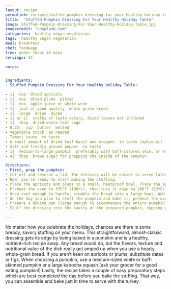 ```yaml
---
layout: recipe
permalink: recipes/stuffed-pumpkin-dressing-for-your-healthy-holiday-table
title:  "Stuffed Pumpkin Dressing For Your Healthy Holiday Table"
image: Stuffed-Pumpkin-Dressing-For-Your-Healthy-Holiday-Table.jpg
imagecredit: "unsplash.com"
categories:  healthy vegan vegetarian
tags:  healthy vegan vegetarian
meal: breakfast
chef: foodwage
time: under 1hour 45 mins
servings: 12

notes:


ingredients:
- Stuffed Pumpkin Dressing For Your Healthy Holiday Table:

- 1|  cup  dried apricots
- 1|  cup  dried plums  pitted
- 1|  cup  apple juice or white wine
- 1|  loaf of good quality  whole-grain bread
- 1|  large  onion  diced
- 1| or 2|  stalks of leafy celery, diced leaves not included
- 1|  tbsp  dried whole-leaf sage
- 0.25|  cup  butter  melted
- Vegetable stock  as needed
- Tamari sauce  to taste
- A small amount of dried leaf basil and oregano  to taste (optional)
- Salt and freshly ground pepper  to taste
- 1|  medium-to-large pumpkin  preferably with buff-colored skin, or kabocha squash
- 4|  tbsp  brown sugar for prepping the inside of the pumpkin

directions:
- First, prep the pumpkin:
- Cut off and reserve a lid. The dressing will be easier to serve later if you score the pumpkin all the way around with a knife, about 1–2 inches down the side of the pumpkin from the stem. Then slice the top right off. Then, scoop out the seeds and fibers. Put an inch or two of water in a large pot. Place the pumpkin, cut side down, in the water, cap wedged in near it. Bring to boil over high heat. Cover tightly and steam for 10–15 minutes to precook slightly. Then, remove the pot from the heat and let cool. When the pumpkin is cool, remove the pumpkin from the pot. Since the pumpkin will be eaten with the stuffing, season the inside by rubbing salt, pepper, a little tamari and brown sugar into the exposed interior of the pumpkin flesh.
- Now, you’re ready to start making the stuffing.
- Place the apricots and plums in a small, heatproof bowl. Place the apple juice in a small saucepan over high heat and bring to a boil. Immediately, pour the juice over the dried fruit. Let stand for at least 2 hours (overnight is fine, too.) Drain the dried fruit, reserving both the fruit and the soaking liquid. Coarsely chop the fruit and set aside.
- Preheat the oven to 375°F (190ºC), then turn it down to 200°F (93ºC). Next, prepare the bread crumbs. Slice the bread into small cubes. Place the cubes on two baking sheets in the preheated oven and bake, stirring often, until the bread is hard, crunchy and dry all the way through but not browned. This will take 45–60 minutes, but we advise setting the timer at 20-minute intervals to help you check the toast! Pull the sheet pans from the oven and let the bread cool.
- Once cool enough to handle, crumble the bread into a large bowl. Add the onion and leafy celery; toss to combine. Measure the sage (starting with the a smaller amount) into your hands and rub the leaves back and forth in your palms until they crumble (this releases the volatile essential oils). Add the sage to the bread mixture. Pour the melted butter over the mixture and toss well to combine. Add the soaked dried fruit and toss again. The stuffing should still be dry. Begin adding the the vegetable stock and the reserved fruit soaking liquid, employing more stock than juice and adding just enough liquid to make the dressing moist, but not soggy. Keep tossing, adding stock as needed. Next, add tamari, starting with about 1 tablespoon. Add plenty of salt and pepper and then taste and adjust the seasoning. Add a little of the dried basil and oregano if you like. The stuffing can be prepared up to this point and stored, covered and refrigerated, overnight.
- On the day you plan to stuff the pumpkin and bake it, preheat the oven to 375°F (190ºC).
- Prepare a baking pan (large enough to accommodate the entire pumpkin) with cooking spray or a little bit of olive oil.
- Stuff the dressing into the cavity of the prepared pumpkin, topping with the pumpkin’s cap. Place the stuffed pumpkin in the prepared baking dish. Place in the preheated oven and bake until the pumpkin is slightly brown and looks a bit collapsed in on itself, about 40 minutes. Serve whole, at the table with all of your friends, family and other fixings!

---
```


No matter how you celebrate the holidays, chances are there is some bready, savory stuffing on your menu. This straightforward, almost-classic dressing gets its edge by being baked in a pumpkin and is a healthy, nutrient-rich recipe swap.
Any bread would do, but the flavors, texture and nutritional value of the dish really get amped up when you use a hearty, whole-grain bread. If you aren’t keen on apricots or plums, substitute dates or figs. When choosing a pumpkin, use a medium-sized white or buff-skinned pumpkin or a large kabocha squash (ask your grocer for a good eating pumpkin!)
Lastly, the recipe takes a couple of easy preparatory steps which are best completed the day before you bake the stuffing. That way, you can assemble and bake just in time to serve with the turkey.